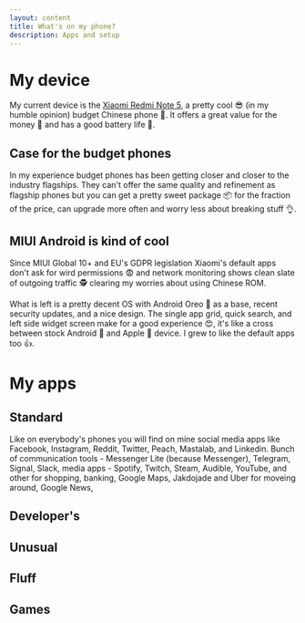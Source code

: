 ```yaml
---
layout: content
title: What's on my phone?
description: Apps and setup
---
```



# My device

My current device is the [Xiaomi Redmi Note 5](https://www.mi.com/global/redmi-note-5/), a pretty cool 😎 (in my humble opinion) budget Chinese phone 📱. It offers a great value for the money 💸 and has a good battery life 🔋.

## Case for the budget phones

In my experience budget phones has been getting closer and closer to the industry flagships. They can't offer the same quality and refinement as flagship phones but you can get a pretty sweet package 📦 for the fraction of the price, can upgrade more often and worry less about breaking stuff 👌. 

## MIUI Android is kind of cool

Since MIUI Global 10+ and EU's GDPR legislation Xiaomi's default apps don't ask for wird permissions 😨 and network monitoring shows clean slate of outgoing traffic 🕵️ clearing my worries about using Chinese ROM.

What is left is a pretty decent OS with Android Oreo 🍪 as a base, recent security updates, and a nice design. The single app grid, quick search, and left side widget screen make for a good experience 😍, it's like a cross between stock Android 🤖 and Apple 🍎 device. I grew to like the default apps too 👍.

# My apps

## Standard

Like on everybody's phones you will find on mine social media apps like Facebook, Instagram, Reddit, Twitter, Peach, Mastalab, and Linkedin. Bunch of communication tools - Messenger Lite (because Messenger), Telegram, Signal, Slack, media apps - Spotify, Twitch, Steam, Audible, YouTube, and other for shopping, banking, Google Maps, Jakdojade and Uber for moveing around, Google News, 

## Developer's

## Unusual

## Fluff

## Games


